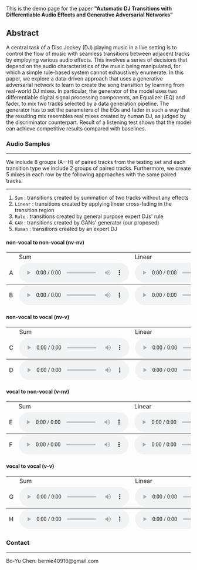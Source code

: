 This is the demo page for the paper **"Automatic DJ Transitions with Differentiable Audio Effects and Generative Adversarial Networks"**



## Abstract
A central task of a Disc Jockey (DJ) playing music in a live setting is to control the flow of music with seamless transitions between adjacent tracks by employing various audio effects. This involves a series of decisions that depend on the audio characteristics of the music being manipulated, for which a simple rule-based system cannot exhaustively enumerate. In this paper, we explore a data-driven approach that uses a generative adversarial network to learn to create the song transition by learning from real-world DJ mixes. In particular, the generator of the model uses two differentiable digital signal processing components, an Equalizer (EQ) and fader, to mix two tracks selected by a data generation pipeline. The generator has to set the parameters of the EQs and fader in such a way that the resulting mix resembles real mixes created by human DJ, as judged by the discriminator counterpart. Result of a listening test shows that the model can achieve competitive results compared with baselines.

### Audio Samples

<hr>
We include 8 groups (A–-H) of paired tracks from the testing set and each transition type we include 2 groups of paired tracks. Furthermore, we create 5 mixes in each row by the following approaches with the same paired tracks.     
<hr>

1. `Sum`    : transitions created by summation of two tracks without any effects
2. `Linear` : transitions created by applying linear cross-fading in the transition region
3. `Rule`   : transitions created by general purpose expert DJs' rule
4. `GAN`    : transitions created by GANs' generator (our proposed)
5. `Human`  : transitions created by an expert DJ




#### non-vocal to non-vocal (nv-nv)

<table class="audio-table">
  <tbody>
    <tr>
      <td></td>
      <td>Sum</td>
      <td>Linear</td>
      <td>Rule</td>
      <td>GAN</td>
      <td>Human</td>
    </tr>
    <tr>
      <td>A</td>
      <td><audio controls=""><source src="./assets/audios/1/sum.wav" type="audio/mpeg" /></audio></td>
      <td><audio controls=""><source src="./assets/audios/1/linear.wav" type="audio/mpeg" /></audio></td>
      <td><audio controls=""><source src="./assets/audios/1/rule.wav" type="audio/mpeg" /></audio></td>
      <td><audio controls=""><source src="./assets/audios/1/gan.wav" type="audio/mpeg" /></audio></td>
      <td><audio controls=""><source src="./assets/audios/1/human.wav" type="audio/mpeg" /></audio></td>
    </tr>
  </tbody>
  <tfoot>
    <tr>
      <td>B</td>
      <td><audio controls=""><source src="./assets/audios/2/sum.wav" type="audio/mpeg" /></audio></td>
      <td><audio controls=""><source src="./assets/audios/2/linear.wav" type="audio/mpeg" /></audio></td>
      <td><audio controls=""><source src="./assets/audios/2/rule.wav" type="audio/mpeg" /></audio></td>
      <td><audio controls=""><source src="./assets/audios/2/gan.wav" type="audio/mpeg" /></audio></td>
      <td><audio controls=""><source src="./assets/audios/2/human.wav" type="audio/mpeg" /></audio></td>
    </tr>
  </tfoot>
</table>

#### non-vocal to vocal (nv-v)

<table class="audio-table">
  <tbody>
    <tr>
      <td></td>
      <td>Sum</td>
      <td>Linear</td>
      <td>Rule</td>
      <td>GAN</td>
      <td>Human</td>
    </tr>
    <tr>
      <td>C</td>
      <td><audio controls=""><source src="./assets/audios/3/sum.wav" type="audio/mpeg" /></audio></td>
      <td><audio controls=""><source src="./assets/audios/3/linear.wav" type="audio/mpeg" /></audio></td>
      <td><audio controls=""><source src="./assets/audios/3/rule.wav" type="audio/mpeg" /></audio></td>
      <td><audio controls=""><source src="./assets/audios/3/gan.wav" type="audio/mpeg" /></audio></td>
      <td><audio controls=""><source src="./assets/audios/3/human.wav" type="audio/mpeg" /></audio></td>
    </tr>
  </tbody>
  <tfoot>
    <tr>
      <td>D</td>
      <td><audio controls=""><source src="./assets/audios/4/sum.wav" type="audio/mpeg" /></audio></td>
      <td><audio controls=""><source src="./assets/audios/4/linear.wav" type="audio/mpeg" /></audio></td>
      <td><audio controls=""><source src="./assets/audios/4/rule.wav" type="audio/mpeg" /></audio></td>
      <td><audio controls=""><source src="./assets/audios/4/gan.wav" type="audio/mpeg" /></audio></td>
      <td><audio controls=""><source src="./assets/audios/4/human.wav" type="audio/mpeg" /></audio></td>
    </tr>
  </tfoot>
</table>



#### vocal to non-vocal (v-nv)

<table class="audio-table">
  <tbody>
    <tr>
      <td></td>
      <td>Sum</td>
      <td>Linear</td>
      <td>Rule</td>
      <td>GAN</td>
      <td>Human</td>
    </tr>
    <tr>
      <td>E</td>
      <td><audio controls=""><source src="./assets/audios/5/sum.wav" type="audio/mpeg" /></audio></td>
      <td><audio controls=""><source src="./assets/audios/5/linear.wav" type="audio/mpeg" /></audio></td>
      <td><audio controls=""><source src="./assets/audios/5/rule.wav" type="audio/mpeg" /></audio></td>
      <td><audio controls=""><source src="./assets/audios/5/gan.wav" type="audio/mpeg" /></audio></td>
      <td><audio controls=""><source src="./assets/audios/5/human.wav" type="audio/mpeg" /></audio></td>
    </tr>
  </tbody>
  <tfoot>
    <tr>
      <td>F</td>
      <td><audio controls=""><source src="./assets/audios/6/sum.wav" type="audio/mpeg" /></audio></td>
      <td><audio controls=""><source src="./assets/audios/6/linear.wav" type="audio/mpeg" /></audio></td>
      <td><audio controls=""><source src="./assets/audios/6/rule.wav" type="audio/mpeg" /></audio></td>
      <td><audio controls=""><source src="./assets/audios/6/gan.wav" type="audio/mpeg" /></audio></td>
      <td><audio controls=""><source src="./assets/audios/6/human.wav" type="audio/mpeg" /></audio></td>
    </tr>
  </tfoot>
</table>


#### vocal to vocal (v-v)

<table class="audio-table">
  <tbody>
    <tr>
      <td></td>
      <td>Sum</td>
      <td>Linear</td>
      <td>Rule</td>
      <td>GAN</td>
      <td>Human</td>
    </tr>
    <tr>
      <td>G</td>
      <td><audio controls=""><source src="./assets/audios/7/sum.wav" type="audio/mpeg" /></audio></td>
      <td><audio controls=""><source src="./assets/audios/7/linear.wav" type="audio/mpeg" /></audio></td>
      <td><audio controls=""><source src="./assets/audios/7/rule.wav" type="audio/mpeg" /></audio></td>
      <td><audio controls=""><source src="./assets/audios/7/gan.wav" type="audio/mpeg" /></audio></td>
      <td><audio controls=""><source src="./assets/audios/7/human.wav" type="audio/mpeg" /></audio></td>
    </tr>
  </tbody>
  <tfoot>
    <tr>
      <td>H</td>
      <td><audio controls=""><source src="./assets/audios/8/sum.wav" type="audio/mpeg" /></audio></td>
      <td><audio controls=""><source src="./assets/audios/8/linear.wav" type="audio/mpeg" /></audio></td>
      <td><audio controls=""><source src="./assets/audios/8/rule.wav" type="audio/mpeg" /></audio></td>
      <td><audio controls=""><source src="./assets/audios/8/gan.wav" type="audio/mpeg" /></audio></td>
      <td><audio controls=""><source src="./assets/audios/8/human.wav" type="audio/mpeg" /></audio></td>
    </tr>
  </tfoot>
</table>



### Contact 

<hr>
Bo-Yu Chen: bernie40916@gmail.com


